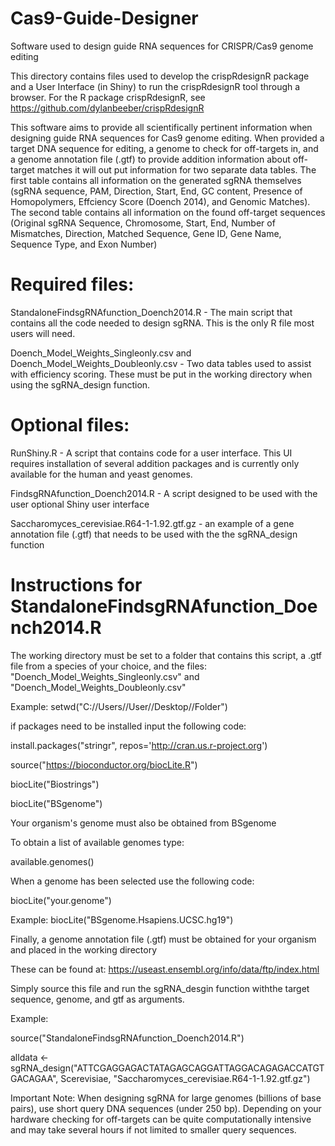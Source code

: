 # Cas9-Guide-Designer
Software used to design guide RNA sequences for CRISPR/Cas9 genome editing

This directory contains files used to develop the crispRdesignR package and a User Interface (in Shiny) to run the crispRdesignR tool through a browser.
For the R package crispRdesignR, see https://github.com/dylanbeeber/crispRdesignR

This software aims to provide all scientifically pertinent information when designing guide RNA sequences for Cas9 genome editing. When provided a target DNA sequence for editing, a genome to check for off-targets in, and a genome annotation file (.gtf) to provide addition information about off-target matches it will out put information for two separate data tables. The first table contains all information on the generated sgRNA themselves (sgRNA sequence, PAM, Direction, Start, End, GC content, Presence of Homopolymers, Effciency Score (Doench 2014), and Genomic Matches). The second table contains all information on the found off-target sequences (Original sgRNA Sequence, Chromosome, Start, End, Number of Mismatches, Direction, Matched Sequence, Gene ID, Gene Name, Sequence Type, and Exon Number)

# Required files:
StandaloneFindsgRNAfunction_Doench2014.R - The main script that contains all the code needed to design sgRNA. This is the only R file most users will need.

Doench_Model_Weights_Singleonly.csv and Doench_Model_Weights_Doubleonly.csv - Two data tables used to assist with efficiency scoring. These must be put in the working directory when using the sgRNA_design function.

# Optional files:
RunShiny.R - A script that contains code for a user interface. This UI requires installation of several addition packages and is currently only available for the human and yeast genomes.

FindsgRNAfunction_Doench2014.R - A script designed to be used with the user optional Shiny user interface

Saccharomyces_cerevisiae.R64-1-1.92.gtf.gz - an example of a gene annotation file (.gtf) that needs to be used with the the sgRNA_design function

# Instructions for StandaloneFindsgRNAfunction_Doench2014.R
The working directory must be set to a folder that contains this script, a .gtf file from a species of your choice, and the files: "Doench_Model_Weights_Singleonly.csv" and "Doench_Model_Weights_Doubleonly.csv"


Example: setwd("C://Users//User//Desktop//Folder")

if packages need to be installed input the following code:

install.packages("stringr", repos='http://cran.us.r-project.org')

source("https://bioconductor.org/biocLite.R")

biocLite("Biostrings")

biocLite("BSgenome")


Your organism's genome must also be obtained from BSgenome

To obtain a list of available genomes type:

available.genomes()

When a genome has been selected use the following code:

biocLite("your.genome")

Example: biocLite("BSgenome.Hsapiens.UCSC.hg19")


Finally, a genome annotation file (.gtf) must be obtained for your organism and placed in the working directory

These can be found at: https://useast.ensembl.org/info/data/ftp/index.html

Simply source this file and run the sgRNA_desgin function withthe target sequence, genome, and gtf as arguments.

Example:

source("StandaloneFindsgRNAfunction_Doench2014.R")

alldata <- sgRNA_design("ATTCGAGGAGACTATAGAGCAGGATTAGGACAGAGACCATGTGACAGAA", Scerevisiae, "Saccharomyces_cerevisiae.R64-1-1.92.gtf.gz")


Important Note: When designing sgRNA for large genomes (billions of base pairs), use short query DNA sequences (under 250 bp). Depending on your hardware checking for off-targets can be quite computationally intensive and may take several hours if not limited to smaller query sequences.
